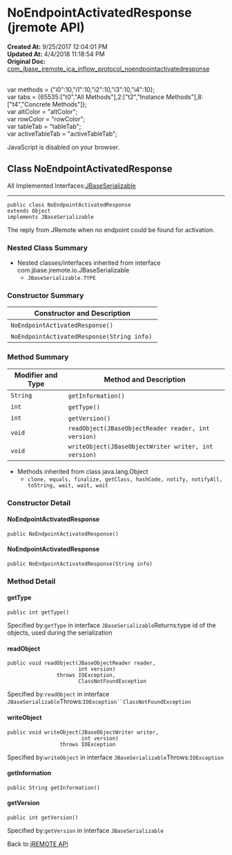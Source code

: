 # NoEndpointActivatedResponse (jremote API)

**Created At:** 9/25/2017 12:04:01 PM  
**Updated At:** 4/4/2018 11:18:54 PM  
**Original Doc:** [com_jbase_jremote_jca_inflow_protocol_noendpointactivatedresponse](https://docs.jbase.com/39264-protocol/com_jbase_jremote_jca_inflow_protocol_noendpointactivatedresponse)  

<!--<br>    try {<br>        if (location.href.indexOf('is-external=true') == -1) {<br>            parent.document.title="NoEndpointActivatedResponse (jremote   API)";<br>        }<br>    }<br>    catch(err) {<br>    }<br>//--><br>var methods = {"i0":10,"i1":10,"i2":10,"i3":10,"i4":10};<br>var tabs = {65535:["t0","All Methods"],2:["t2","Instance Methods"],8:["t4","Concrete Methods"]};<br>var altColor = "altColor";<br>var rowColor = "rowColor";<br>var tableTab = "tableTab";<br>var activeTableTab = "activeTableTab";
JavaScript is disabled on your browser.



## Class NoEndpointActivatedResponse

All Implemented Interfaces:[JBaseSerializable](./../../../../io/jbaseserializable-%28jremote-api%29 "interface in com.jbase.jremote.io")
* * *


```
public class NoEndpointActivatedResponse
extends Object
implements JBaseSerializable
```

The reply from JRemote when no endpoint could be found for activation.

### Nested Class Summary

- Nested classes/interfaces inherited from interface com.jbase.jremote.io.JBaseSerializable
    - `JBaseSerializable.TYPE`






### Constructor Summary


| Constructor and Description<br> |
| --- |
| `NoEndpointActivatedResponse()` <br> |
| `NoEndpointActivatedResponse(String info)` <br> |






### Method Summary


| Modifier and Type<br> | Method and Description<br> |
| --- | --- |
| `String`<br> | `getInformation()` <br> |
| `int`<br> | `getType()` <br> |
| `int`<br> | `getVersion()` <br> |
| `void`<br> | `readObject(JBaseObjectReader reader, int version)` <br> |
| `void`<br> | `writeObject(JBaseObjectWriter writer, int version)` <br> |


- Methods inherited from class java.lang.Object
    - `clone, equals, finalize, getClass, hashCode, notify, notifyAll, toString, wait, wait, wait`

### Constructor Detail

#### NoEndpointActivatedResponse

```
public NoEndpointActivatedResponse()
```

#### NoEndpointActivatedResponse

```
public NoEndpointActivatedResponse(String info)
```



### 


### Method Detail

#### getType

```
public int getType()
```
Specified by:`getType` in interface `JBaseSerializable`Returns:type id of the objects, used during the serialization
#### readObject

```
public void readObject(JBaseObjectReader reader,
                       int version)
                throws IOException,
                       ClassNotFoundException
```
Specified by:`readObject` in interface `JBaseSerializable`Throws:`IOException``ClassNotFoundException`
#### writeObject

```
public void writeObject(JBaseObjectWriter writer,
                        int version)
                 throws IOException
```
Specified by:`writeObject` in interface `JBaseSerializable`Throws:`IOException`
#### getInformation

```
public String getInformation()
```

#### getVersion

```
public int getVersion()
```
Specified by:`getVersion` in interface `JBaseSerializable`

Back to [jREMOTE API](com_jbase_jremote_package-summary)
